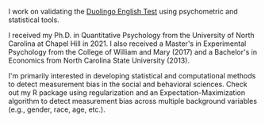 I work on validating the [Duolingo English Test](https://englishtest.duolingo.com/home) using psychometric and statistical tools.

I received my Ph.D. in Quantitative Psychology from the University of North Carolina at Chapel Hill in 2021. I also received a Master's in Experimental Psychology from the College of William and Mary (2017) and a Bachelor's in Economics from North Carolina State University (2013).

I'm primarily interested in developing statistical and computational methods to detect measurement bias in the social and behavioral sciences. Check out my R package using regularization and an Expectation-Maximization algorithm to detect measurement bias across multiple background variables (e.g., gender, race, age, etc.).
